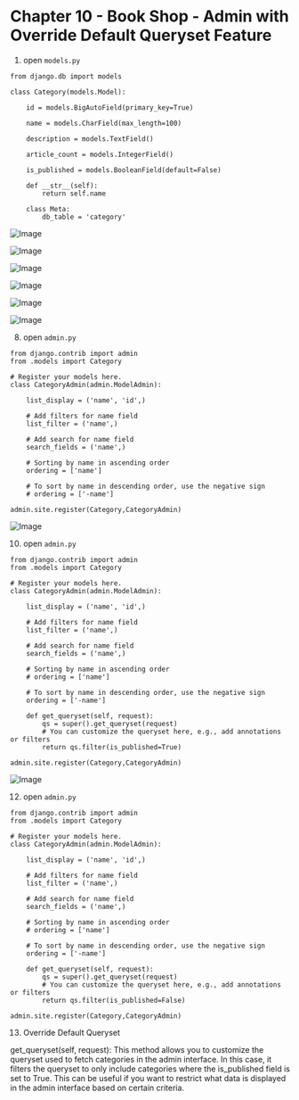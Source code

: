 # Chapter 10 - Book Shop - Admin with Override Default Queryset Feature
 
1. open `models.py`

```
from django.db import models

class Category(models.Model):

    id = models.BigAutoField(primary_key=True)

    name = models.CharField(max_length=100)

    description = models.TextField()

    article_count = models.IntegerField()

    is_published = models.BooleanField(default=False)

    def __str__(self):
        return self.name

    class Meta:
        db_table = 'category'
```

![Image](2.PNG)

![Image](3.PNG)

![Image](4.PNG)

![Image](5.PNG)

![Image](6.PNG)

![Image](7.PNG)

8. open `admin.py`

```
from django.contrib import admin
from .models import Category

# Register your models here.
class CategoryAdmin(admin.ModelAdmin):

    list_display = ('name', 'id',)

    # Add filters for name field
    list_filter = ('name',)

    # Add search for name field
    search_fields = ('name',)

    # Sorting by name in ascending order
    ordering = ['name']

    # To sort by name in descending order, use the negative sign
    # ordering = ['-name']

admin.site.register(Category,CategoryAdmin)
```

![Image](9.PNG)

10. open `admin.py`

```
from django.contrib import admin
from .models import Category

# Register your models here.
class CategoryAdmin(admin.ModelAdmin):

    list_display = ('name', 'id',)

    # Add filters for name field
    list_filter = ('name',)

    # Add search for name field
    search_fields = ('name',)

    # Sorting by name in ascending order
    # ordering = ['name']

    # To sort by name in descending order, use the negative sign
    ordering = ['-name']

    def get_queryset(self, request):
        qs = super().get_queryset(request)
        # You can customize the queryset here, e.g., add annotations or filters
        return qs.filter(is_published=True)

admin.site.register(Category,CategoryAdmin)
```

![Image](11.PNG)

12. open `admin.py`

```
from django.contrib import admin
from .models import Category

# Register your models here.
class CategoryAdmin(admin.ModelAdmin):

    list_display = ('name', 'id',)

    # Add filters for name field
    list_filter = ('name',)

    # Add search for name field
    search_fields = ('name',)

    # Sorting by name in ascending order
    # ordering = ['name']

    # To sort by name in descending order, use the negative sign
    ordering = ['-name']

    def get_queryset(self, request):
        qs = super().get_queryset(request)
        # You can customize the queryset here, e.g., add annotations or filters
        return qs.filter(is_published=False)

admin.site.register(Category,CategoryAdmin)
```

13. Override Default Queryset

get_queryset(self, request): This method allows you to customize the queryset used to fetch categories in the admin interface. In this case, it filters the queryset to only include categories where the is_published field is set to True. This can be useful if you want to restrict what data is displayed in the admin interface based on certain criteria.